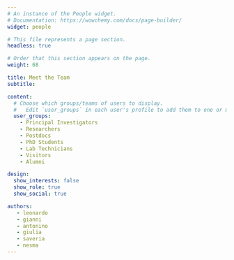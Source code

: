 ```yaml
---
# An instance of the People widget.
# Documentation: https://wowchemy.com/docs/page-builder/
widget: people

# This file represents a page section.
headless: true

# Order that this section appears on the page.
weight: 68

title: Meet the Team
subtitle:

content:
  # Choose which groups/teams of users to display.
  #   Edit `user_groups` in each user's profile to add them to one or more of these groups.
  user_groups:
    - Principal Investigators
    - Researchers
    - Postdocs
    - PhD Students
    - Lab Technicians
    - Visitors
    - Alumni

design:
  show_interests: false
  show_role: true
  show_social: true

authors:
   - leonardo
   - gianni
   - antonino
   - giulia
   - saveria
   - nesma
---
```

